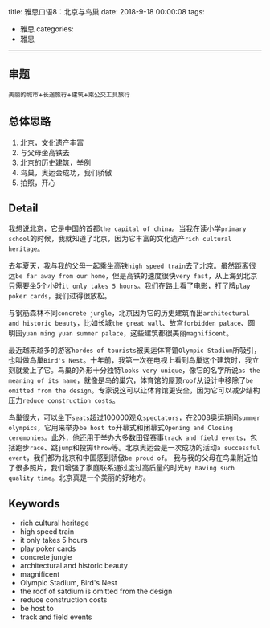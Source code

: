 ﻿title: 雅思口语8：北京与鸟巢
date: 2018-9-18  00:00:08
tags: 
- 雅思
categories: 
- 雅思

---
## 串题
`美丽的城市`+`长途旅行`+`建筑`+`乘公交工具旅行`

## 总体思路

 1. 北京，文化遗产丰富
 2. 与父母坐高铁去
 3. 北京的历史建筑，举例
 4. 鸟巢，奥运会成功，我们骄傲
 5. 拍照，开心

## Detail

我想说北京，它是中国的首都`the capital of china`。当我在读小学`primary school`的时候，我就知道了北京，因为它丰富的文化遗产`rich cultural heritage`。

去年夏天，我与我的父母一起乘坐高铁`high speed train`去了北京。虽然距离很远`be far away from our home`，但是高铁的速度很快`very fast`，从上海到北京只需要坐5个小时`it only takes 5 hours`。我们在路上看了电影，打了牌`play poker cards`，我们过得很放松。

与钢筋森林不同`concrete jungle`，北京因为它的历史建筑而出`architectural and historic beauty`，比如长城`the great wall`、故宫`forbidden palace`、圆明园`yuan ming yuan summer palace`，这些建筑都很美丽`magnificent`。

最近越来越多的游客`hordes of tourists`被奥运体育馆`Olympic Stadium`所吸引，也叫做鸟巢`Bird's Nest`。十年前，我第一次在电视上看到鸟巢这个建筑时，我立刻就爱上了它。鸟巢的外形十分独特`looks very unique`，像它的名字所说`as the meaning of its name`，就像是鸟的巢穴，体育馆的屋顶`roof`从设计中移除了`be omitted from the design`。专家说这可以让体育馆更安全，因为它可以减少结构压力`reduce construction costs`。

鸟巢很大，可以坐下`seats`超过100000观众`spectators`，在2008奥运期间`summer olympics`，它用来举办`be host to`开幕式和闭幕式`Opening and Closing ceremonies`。此外，他还用于举办大多数田径赛事`track and field events`，包括跑步`race`、跳`jump`和投掷`throw`等。北京奥运会是一次成功的活动`a successful event`，我们都为北京和中国感到骄傲`be proud of`。
我与我的父母在鸟巢附近拍了很多照片，我们增强了家庭联系通过度过高质量的时光`by having such quality time`。北京真是一个美丽的好地方。

## Keywords

 - rich cultural heritage
 - high speed train
 - it only takes 5 hours
 - play poker cards
 - concrete jungle
 - architectural and historic beauty
 - magnificent
 - Olympic Stadium, Bird's Nest
 - the roof of satdium is omitted from the design
 - reduce construction costs
 - be host to
 - track and field events